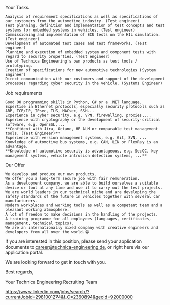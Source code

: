 
Your Tasks

    Analysis of requirement specifications as well as specifications of our customers from the automotive industry. (Test engineer)
    Test planning, definition and implementation of test concepts and test systems for embedded systems in vehicles. (Test engineer)
    Commissioning and implementation of ECU tests on the HIL simulation. (Test engineer)
    Development of automated test cases and test frameworks. (Test engineer)
    Planning and execution of embedded system and component tests with regard to security properties. (Test engineer)
    Use of Technica Engineering's own products as test tools / prototyping.
    Creation of specifications for new automotive technologies (System Engineer)
    Direct communication with our customers and support of the development processes regarding cyber security in the vehicle. (Systems Engineer)

Job requirements

    Good OO programming skills in Python, C# or a .NET language.
    Expertise in Ethernet protocols, especially security protocols such as ARP, TCP/IP, IPsec, TLS, MACsec, SSH...
    Experience in cyber security, e.g. VPN, firewalling, proxies,...
    Experience with cryptography or the development of security-critical software, e.g. OpenSSL,...
    **Confident with Jira, Octane, HP ALM or comparable test management tools. (Test Engineer)**
    Experience with version management systems, e.g. Git, SVN, ...
    Knowledge of automotive bus systems, e.g. CAN, LIN or FlexRay is an advantage.
    **Knowledge of automotive security is advantageous, e.g. SecOC, key management systems, vehicle intrusion detection systems, ...**

Our Offer

    We develop and produce our own products.
    We offer you a long-term secure job with fair remuneration.
    As a development company, we are able to build ourselves a suitable device or tool at any time and use it to carry out the test projects.
    We are world leaders in our technical niche and are developing the safety standards of the future in vehicles together with several car manufacturers.
    Modern workplaces and working tools as well as a competent team and a pleasant working atmosphere.
    A lot of freedom to make decisions in the handling of the projects.
    A training programme for all employees (languages, certificates, management, technical topics).
    We are an internationally mixed company with creative engineers and developers from all over the world.😀

If you are interested in this position, please send your application documents to career@technica-engineering.de, or right here via our application portal.

We are looking forward to get in touch with you.

Best regards,

Your Technica Engineering Recruiting Team




https://www.linkedin.com/jobs/search/?currentJobId=2981001274&f_C=2360894&geoId=92000000